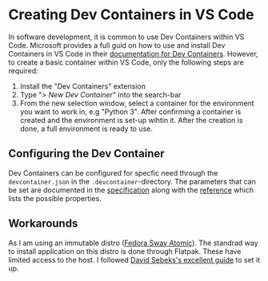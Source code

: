 # Creating Dev Containers in VS Code

In software development, it is common to use Dev Containers within VS Code. Microsoft provides a full guid on how to use and install Dev Containers in VS Code in their [documentation for Dev Containers](https://code.visualstudio.com/docs/devcontainers/containers).
However, to create a basic container within VS Code, only the following steps are required:

1. Install the "Dev Containers" extension
2. Type "_> New Dev Container_" into the search-bar
3. From the new selection window, select a container for the environment you want to work in, e.g "Python 3". After confirming a container is created and the environment is set-up wihtin it. After the creation is done, a full environment is ready to use.

## Configuring the Dev Container

Dev Containers can be configured for specfic need through the `devcontainer.json` in the `.devcontainer`-directory. The parameters that can be set are documented in the [specification](https://containers.dev/implementors/spec/) along with the [reference](https://containers.dev/implementors/json_reference/) which lists the possible properties.

## Workarounds

As I am using an immutable distro ([Fedora Sway Atomic](https://fedoraproject.org/atomic-desktops/sway/)). The standrad way to install application on this distro is done through Flatpak. These have limited access to the host. I followed [David Sebeks's excellent guide](https://howtos.davidsebek.com/vscodium-containers.html) to set it up.


